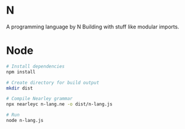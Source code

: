 # N
A programming language by N Building with stuff like modular imports.

# Node

```sh
# Install dependencies
npm install

# Create directory for build output
mkdir dist

# Compile Nearley grammar
npx nearleyc n-lang.ne -o dist/n-lang.js

# Run
node n-lang.js
```
